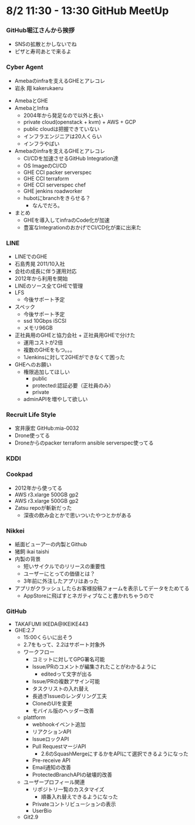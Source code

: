 # 8/2 11:30 - 13:30 GitHub MeetUp
### GitHub堀江さんから挨拶
* SNSの拡散とかしないでね
* ピザと寿司あとで来るよ

### Cyber Agent
* Amebaのinfraを支えるGHEとアレコレ
* 岩永 翔 kakerukaeru
- AmebaとGHE
- AmebaとInfra
  - 2004年から発足なので以外と長い
  - private cloud(openstack + kvm) + AWS + GCP
  - public cloudは把握できていない
  - インフラエンジニアは20人くらい
  - インフラやばい
- Amebaのinfraを支えるGHEとアレコレ
  - CI/CDを加速させるGitHub Integration達
  - OS ImageのCI/CD
  - GHE CCI packer serverspec
  - GHE CCI terraform
  - GHE CCI serverspec chef
  - GHE jenkins roadworker
  - hubotにbranchをきらせる？
    - なんでだろ。
- まとめ
  - GHEを導入してinfraのCode化が加速
  - 豊富なIntegrationのおかげでCI/CD化が楽に出来た

### LINE
* LINEでのGHE
* 石島秀晃 2011/10入社
* 会社の成長に伴う運用対応
* 2012年から利用を開始
* LINEのソース全てGHEで管理
* LFS
  - 今後サポート予定
* スペック
  - 今後サポート予定
  - ssd 10Gbps iSCSI
  - メモリ96GB
* 正社員用のGHEと協力会社 + 正社員用GHEで分けた
  - 運用コストが2倍
  - 複数のGHEをもつ。。。
  - 1Jenkinsに対して2GHEができなくて困った
* GHEへのお願い
  - 権限追加してほしい
    - public
    - protected:認証必要（正社員のみ）
    - private
  - adminAPIを増やして欲しい

### Recruit Life Style
* 宮井康宏 GitHub:mia-0032
* Drone使ってる
* Droneからのpacker terraform ansible serverspec使ってる

### KDDI

### Cookpad
* 2012年から使ってる
* AWS r3.xlarge 500GB gp2
* AWS r3.xlarge 500GB gp2
* Zatsu repoが斬新だった
  - 深夜の飲み会とかで思いついたやつとかがある

### Nikkei
 * 紙面ビューアーの内製とGithub
 * 猪飼 ikai taishi
 * 内製の背景
   - 短いサイクルでのリリースの重要性
   - ユーザーにとっての価値とは？
   - 3年前に外注したアプリはあった
* アプリがクラッシュしたらお客様投稿フォームを表示してデータをためてる
  - AppStoreに飛ばすとネガティブなこと書かれちゃうので

### GitHub
* TAKAFUMI IKEDA@IKEIKE443
* GHE:2.7
  - 15:00くらいに出そう
  - 2.7をもって、2.2はサポート対象外
  - ワークフロー
    - コミットに対してGPG署名可能
    - Issue/PRのコメントが編集されたことがわかるように
      - editedって文字が出る
    - Issue/PRの複数アサイン可能
    - タスクリストの入れ替え
    - 長過ぎIssueのレンダリング工夫
    - CloneのUIを変更
    - モバイル版のヘッダー改善
  - plattform
    - webhookイベント追加
    - リアクションAPI
    - IssueロックAPI
    - Pull RequestマージAPI
      - 2.6のSquashMergeにするかをAPIにて選択できるようになった
    - Pre-receive API
    - Email通知の改善
    - ProtectedBranchAPIの破壊的改善
  - ユーザープロフィール関連
    - リポジトリ一覧のカスタマイズ
      - 順番入れ替えできるようになった
    - Privateコントリビューションの表示
    - UserBio
  - Git2.9
